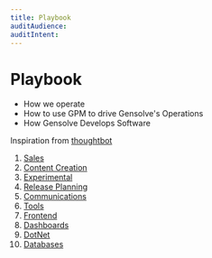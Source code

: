 ```yaml
---
title: Playbook
auditAudience:
auditIntent:
---
```


# Playbook

- How we operate
- How to use GPM to drive Gensolve's Operations
- How Gensolve Develops Software

Inspiration from [thoughtbot](https://thoughtbot.com/playbook)

1. [Sales](./sales/)
2. [Content Creation](./content-creation/)
3. [Experimental](./experimental/)
4. [Release Planning](./release-planning/)
5. [Communications](./communications/)
6. [Tools](./tools/)
7. [Frontend](./frontend/)
8. [Dashboards](./dashboards/)
9. [DotNet](./dotnet/)
10. [Databases](./databases/)
